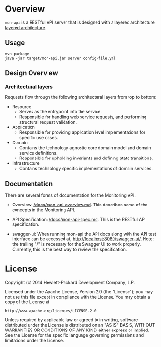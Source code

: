 # Overview

`mon-api` is a RESTful API server that is designed with a layered architecture [layered architecture](http://en.wikipedia.org/wiki/Multilayered_architecture).

## Usage

```
mvn package
java -jar target/mon-api.jar server config-file.yml
```

## Design Overview

### Architectural layers

Requests flow through the following architectural layers from top to bottom:

* Resource
  * Serves as the entrypoint into the service. 
  * Responsible for handling web service requests, and performing structural request validation.
* Application
  * Responsible for providing application level implementations for specific use cases.
* Domain
  * Contains the technology agnostic core domain model and domain service definitions.
  * Responsible for upholding invariants and defining state transitions.
* Infrastructure
  * Contains technology specific implementations of domain services.
  
## Documentation

There are several forms of documentation for the Monitoring API.

* Overview: [/docs/mon-api-overview.md](/docs/mon-api-overview.md). This describes some of the concepts in the Monitoring API.

* API Specification: [/docs/mon-api-spec.md](/docs/mon-api-spec.md). This is the RESTful API specification.

* swagger-ui: When running mon-api the API docs along with the API test interface can be accessed at, [http://localhost:8080/swagger-ui/](http://localhost:8080/swagger-ui/). Note: the trailing "/" is necessary for the Swagger UI to work properly. Currently, this is the best way to review the specification.

# License

Copyright (c) 2014 Hewlett-Packard Development Company, L.P.

Licensed under the Apache License, Version 2.0 (the "License");
you may not use this file except in compliance with the License.
You may obtain a copy of the License at

    http://www.apache.org/licenses/LICENSE-2.0
    
Unless required by applicable law or agreed to in writing, software
distributed under the License is distributed on an "AS IS" BASIS,
WITHOUT WARRANTIES OR CONDITIONS OF ANY KIND, either express or
implied.
See the License for the specific language governing permissions and
limitations under the License.
